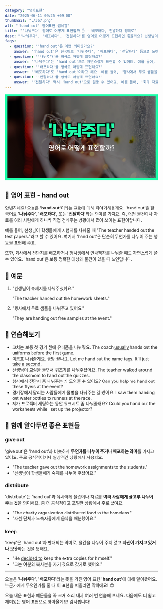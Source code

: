 ```yaml
---
category: "영어표현"
date: "2025-06-11 09:25 +09:00"
thumbnail: "./367.png"
alt: "'hand out' 영어표현 썸네일"
title: "'나눠주다' 영어로 어떻게 표현할까 ✋ - 배포하다, 전달하다 영어로"
desc: "'나눠주다', '배포하다', '전달하다'를 영어로 어떻게 표현하면 좋을까요? 선생님이 시험지를 나눠주셨어요, 행사에서 무료 샘플을 나눠주고 있어요 등 상황에 맞는 표현법을 배워봅시다. 다양한 예문을 통해서 연습하고 본인의 표현으로 만들어 보세요."
faqs:
  - question: "'hand out'은 어떤 의미인가요?"
    answer: "'hand out'은 한국어로 '나눠주다', '배포하다', '전달하다' 등으로 쓰여요. 여러 사람에게 직접 물건이나 자료를 하나씩 건네줄 때 사용하는 표현이에요."
  - question: "'나눠주다'를 영어로 어떻게 표현해요?"
    answer: "'나눠주다'는 'hand out'으로 자연스럽게 표현할 수 있어요. 예를 들어, '선생님이 숙제지를 나눠주셨어요'는 'The teacher handed out the homework sheets.'라고 해요."
  - question: "'배포하다'를 영어로 어떻게 표현해요?"
    answer: "'배포하다'도 'hand out'이라고 해요. 예를 들어, '행사에서 무료 샘플을 배포하고 있어요'는 'They are handing out free samples at the event.'로 표현해요."
  - question: "'전달하다'를 영어로 어떻게 표현해요?"
    answer: "'전달하다' 역시 'hand out'으로 말할 수 있어요. 예를 들어, '회의 자료를 모두에게 전달해 주세요'는 'Please hand out the meeting materials to everyone.'라고 해요."
---
```


!['hand out' 영어표현](./367.png)

## 🌟 영어 표현 - hand out

안녕하세요! 오늘은 '**hand out**'이라는 표현에 대해 이야기해볼게요. 'hand out'은 한국어로 '**나눠주다**', '**배포하다**', 또는 '**전달하다**'라는 의미를 가져요. 즉, 어떤 물건이나 자료를 여러 사람에게 하나씩 직접 건네주는 상황에서 많이 쓰이는 표현이랍니다.

예를 들어, 선생님이 학생들에게 시험지를 나눠줄 때 "The teacher handed out the test papers."라고 할 수 있어요. 여기서 'hand out'은 단순히 무언가를 나누어 주는 행동을 표현해 주죠.

또한, 회사에서 전단지를 배포하거나 행사장에서 안내책자를 나눠줄 때도 자연스럽게 쓸 수 있어요. 'hand out'은 보통 명확한 대상과 물건이 있을 때 쓰인답니다.

## 📖 예문

1. "선생님이 숙제지를 나눠주셨어요."

   "The teacher handed out the homework sheets."

2. "행사에서 무료 샘플을 나눠주고 있어요."

   "They are handing out free samples at the event."

## 💬 연습해보기

<ul data-interactive-list>

  <li data-interactive-item>
    <span data-toggler>코치는 보통 첫 경기 전에 유니폼을 나눠줘요.</span>
    <span data-answer>The coach <a href="/blog/in-english/017.usually/">usually</a> hands out the uniforms before the first game.</span>
  </li>

  <li data-interactive-item>
    <span data-toggler>이름표 나눠줄게요. 금방 끝나요.</span>
    <span data-answer>Let me hand out the name tags. It’ll just <a href="/blog/in-english/010.take-a-while/">take a second</a>.</span>
  </li>

  <li data-interactive-item>
    <span data-toggler>선생님이 교실을 돌면서 퀴즈지를 나눠주셨어요.</span>
    <span data-answer>The teacher walked around the classroom to hand out the quizzes.</span>
  </li>

  <li data-interactive-item>
    <span data-toggler>행사에서 전단지 좀 나눠주는 거 도와줄 수 있어요?</span>
    <span data-answer>Can you help me hand out these flyers at the event?</span>
  </li>

  <li data-interactive-item>
    <span data-toggler>경기장에서 달리는 사람들에게 물병을 나눠주는 걸 봤어요.</span>
    <span data-answer>I saw them handing out water bottles to runners at the race.</span>
  </li>

  <li data-interactive-item>
    <span data-toggler>제가 프로젝터 세팅하는 동안 워크시트 좀 나눠줄래요?</span>
    <span data-answer>Could you hand out the worksheets while I set up the projector?</span>
  </li>

</ul>

## 🤝 함께 알아두면 좋은 표현들

### give out

'give out'은 'hand out'과 비슷하게 **무언가를 나누어 주거나 배포하는 의미**를 가지고 있어요. 주로 공식적이거나 일상적인 상황에서 사용돼요.

- "The teacher gave out the homework assignments to the students."
- "선생님이 학생들에게 숙제를 나누어 주셨어요."

### distribute

'distribute'는 'hand out'과 유사하게 물건이나 자료를 **여러 사람에게 골고루 나누어 주는 것**을 의미해요. 좀 더 공식적이고 포멀한 상황에서 주로 쓰여요.

- "The charity organization distributed food to the homeless."
- "자선 단체가 노숙자들에게 음식을 배분했어요."

### keep

'keep'은 'hand out'과 반대되는 의미로, 물건을 나누어 주지 않고 **자신이 가지고 있거나 보관**하는 것을 뜻해요.

- "He [decided to](/blog/in-english/062.decide-to/) keep the extra copies for himself."
- "그는 여분의 복사본을 자기 것으로 갖기로 했어요."

---

오늘은 '**나눠주다**', '**배포하다**'라는 뜻을 가진 영어 표현 '**hand out**'에 대해 알아봤어요. 누군가에게 무엇인가를 줄 때 이 표현을 떠올리면 딱이에요! 😊

오늘 배운 표현과 예문들을 꼭 크게 소리 내서 여러 번 연습해 보세요. 다음에도 더 쉽고 재미있는 영어 표현으로 찾아올게요! 감사합니다!
